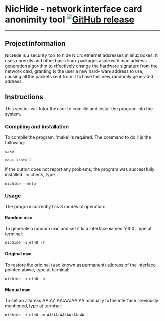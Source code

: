 # NicHide - network interface card anonimity tool [![GitHub release](https://img.shields.io/github/release/qubyte/rubidium.svg)](https://github.com/0x00-0x00/nichide)
-----

## Project information
NicHide is a security tool to hide NIC's ethernet addresses in linux boxes.
It uses coreutils and other basic linux packages  aside  with  mac  address  generation  algorithm  to
effectively change the hardware signature from the network card,  granting  to  the  user a  new  hard-
ware address to use, causing all the packets sent from it to have this new, randomly generated address.

## Instructions
This section will tutor the user to compile and install the program into the system.

### Compiling and installation
To compile the program, 'make' is required.
The command to do it is the following:

```
make
```

```
make install
```

If the output does not report any problems, the program was successfully installed. To check, type:

```
nichide --help
```

### Usage
The program currently has 3 modes of operation:

#### Random mac
To generate a random mac and set it to a interface named 'eth0', type at terminal:
```
nichide -i eth0 -r
```

#### Original mac
To restore the original (also known as permanent) address of the interface pointed above, type at terminal:
```
nichide -i eth0 -p
```

#### Manual mac
To set an address AA:AA:AA:AA:AA:AA manually to the interface previously mentioned, type at terminal:
```
nichide -i eth0 -m AA:AA:AA:AA:AA:AA
```
